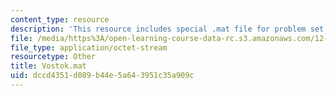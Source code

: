 ```yaml
---
content_type: resource
description: 'This resource includes special .mat file for problem set 8. '
file: /media/https%3A/open-learning-course-data-rc.s3.amazonaws.com/12-009j-theoretical-environmental-analysis-spring-2015/dccd4351d089b44e5a643951c35a909c_Vostok.mat
file_type: application/octet-stream
resourcetype: Other
title: Vostok.mat
uid: dccd4351-d089-b44e-5a64-3951c35a909c
---
```

